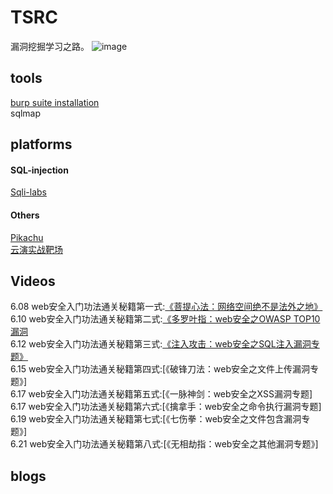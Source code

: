 # TSRC
漏洞挖掘学习之路。 
![image](https://github.com/amiduai/TSRC/blob/master/pics/QQ%E5%9B%BE%E7%89%8720200611230535.jpg)  


## tools  
[burp suite installation](https://blog.csdn.net/LUOBIKUN/article/details/87457545?utm_medium=distribute.pc_relevant.none-task-blog-BlogCommendFromMachineLearnPai2-2.nonecase&depth_1-utm_source=distribute.pc_relevant.none-task-blog-BlogCommendFromMachineLearnPai2-2.nonecase)   
sqlmap  

## platforms


#### SQL-injection
[Sqli-labs](https://github.com/Audi-1/sqli-labs)  

#### Others
[Pikachu](https://github.com/zhuifengshaonianhanlu/pikachu)  
[云演实战靶场](http://www.yunyansec.com/#/range)  

## Videos

6.08 web安全入门功法通关秘籍第一式:[《菩提心法：网络空间绝不是法外之地》](https://withzz.com/live/164)  
6.10 web安全入门功法通关秘籍第二式:[《多罗叶指：web安全之OWASP TOP10漏洞](https://withzz.com/live/177)  
6.12 web安全入门功法通关秘籍第三式:[《注入攻击：web安全之SQL注入漏洞专题》](https://withzz.com/live/192)  
6.15 web安全入门功法通关秘籍第四式:[《破锋刀法：web安全之文件上传漏洞专题》]  
6.17 web安全入门功法通关秘籍第五式:[《一脉神剑：web安全之XSS漏洞专题]  
6.17 web安全入门功法通关秘籍第六式:[《擒拿手：web安全之命令执行漏洞专题]  
6.19 web安全入门功法通关秘籍第七式:[《七伤拳：web安全之文件包含漏洞专题》]  
6.21 web安全入门功法通关秘籍第八式:[《无相劫指：web安全之其他漏洞专题》]  

## blogs 

